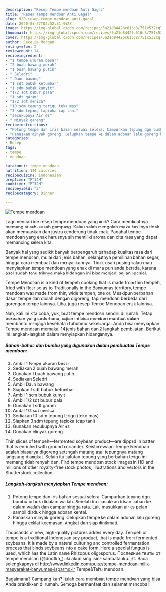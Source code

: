 ```yaml
---
description: "Resep Tempe mendoan Anti Gagal"
title: "Resep Tempe mendoan Anti Gagal"
slug: 920-resep-tempe-mendoan-anti-gagal
date: 2020-05-27T02:52:31.962Z
image: https://img-global.cpcdn.com/recipes/5a21d84426c616c8/751x532cq70/tempe-mendoan-foto-resep-utama.jpg
thumbnail: https://img-global.cpcdn.com/recipes/5a21d84426c616c8/751x532cq70/tempe-mendoan-foto-resep-utama.jpg
cover: https://img-global.cpcdn.com/recipes/5a21d84426c616c8/751x532cq70/tempe-mendoan-foto-resep-utama.jpg
author: Cecelia Morgan
ratingvalue: 5
reviewcount: 14
recipeingredient:
- "1 tempe ukuran besar"
- "2 buah bawang merah"
- "1 buah bawang putih"
- " Seledri"
- " Daun bawang"
- "1 sdt bubuk ketumbar"
- "1 sdm bubuk kunyit"
- "1/2 sdt bubur pala"
- "1 sdt garam"
- "1/2 sdt merica"
- "10 sdm tepung terigu teko mas"
- "3 sdm tepung tapioka cap tani"
- "secukupnya Air es"
- " Minyak goreng"
recipeinstructions:
- "Potong tempe dan iris bahan sesuai selera. Campurkan tepung dgn bumbu bubuk didalam wadah. Setelah itu masukkan irisan bahan ke dalam wadah dan campur hingga rata. Lalu masukkan air es pelan sambil diaduk hingga adonan kental."
- "Panaskan minyak goreng. Celupkan tempe ke dalam adonan lalu goreng hingga coklat keemasan. Angkat dan siap dinikmati."
categories:
- Resep
tags:
- tempe
- mendoan

katakunci: tempe mendoan 
nutrition: 184 calories
recipecuisine: Indonesian
preptime: "PT14M"
cooktime: "PT32M"
recipeyield: "3"
recipecategory: Dinner

---
```



![Tempe mendoan](https://img-global.cpcdn.com/recipes/5a21d84426c616c8/751x532cq70/tempe-mendoan-foto-resep-utama.jpg)

Lagi mencari ide resep tempe mendoan yang unik? Cara membuatnya memang susah-susah gampang. Kalau salah mengolah maka hasilnya tidak akan memuaskan dan justru cenderung tidak enak. Padahal tempe mendoan yang enak harusnya sih memiliki aroma dan cita rasa yang dapat memancing selera kita.

Banyak hal yang sedikit banyak berpengaruh terhadap kualitas rasa dari tempe mendoan, mulai dari jenis bahan, selanjutnya pemilihan bahan segar, hingga cara membuat dan menyajikannya. Tidak usah pusing kalau mau menyiapkan tempe mendoan yang enak di mana pun anda berada, karena asal sudah tahu triknya maka hidangan ini bisa menjadi sajian spesial.

Tempe Mendoan is a kind of tempeh cooking that is made from thin tempeh, fried with flour so as to Traditionally in the Banyumas territory, tempe mendoan was made from thin, wide tempeh, one or. Meskipun berbahan dasar tempe dan diolah dengan digoreng, tapi mendoan berbeda dari gorengan tempe lainnya. Lihat juga resep Tempe Mendoan enak lainnya.


Nah, kali ini kita coba, yuk, buat tempe mendoan sendiri di rumah. Tetap berbahan yang sederhana, sajian ini bisa memberi manfaat dalam membantu menjaga kesehatan tubuhmu sekeluarga. Anda bisa menyiapkan Tempe mendoan memakai 14 jenis bahan dan 2 langkah pembuatan. Berikut ini langkah-langkah dalam menyiapkan hidangannya.

<!--inarticleads1-->

##### Bahan-bahan dan bumbu yang digunakan dalam pembuatan Tempe mendoan:

1. Ambil 1 tempe ukuran besar
1. Sediakan 2 buah bawang merah
1. Gunakan 1 buah bawang putih
1. Sediakan  Seledri
1. Ambil  Daun bawang
1. Siapkan 1 sdt bubuk ketumbar
1. Ambil 1 sdm bubuk kunyit
1. Ambil 1/2 sdt bubur pala
1. Gunakan 1 sdt garam
1. Ambil 1/2 sdt merica
1. Sediakan 10 sdm tepung terigu (teko mas)
1. Siapkan 3 sdm tepung tapioka (cap tani)
1. Gunakan secukupnya Air es
1. Gunakan  Minyak goreng


Thin slices of tempeh—fermented soybean product—are dipped in batter that is enriched with ground coriander. Keistimewaan Tempe Mendoan adalah biasanya digoreng setengah matang asal tepungnya matang langsung diangkat. Selain itu balutan tepung yang berbahan terigu ini memang tidak renyah dan. Find tempe mendoan stock images in HD and millions of other royalty-free stock photos, illustrations and vectors in the Shutterstock collection. 

<!--inarticleads2-->

##### Langkah-langkah menyiapkan Tempe mendoan:

1. Potong tempe dan iris bahan sesuai selera. Campurkan tepung dgn bumbu bubuk didalam wadah. Setelah itu masukkan irisan bahan ke dalam wadah dan campur hingga rata. Lalu masukkan air es pelan sambil diaduk hingga adonan kental.
1. Panaskan minyak goreng. Celupkan tempe ke dalam adonan lalu goreng hingga coklat keemasan. Angkat dan siap dinikmati.


Thousands of new, high-quality pictures added every day. Tempeh or tempe is a traditional Indonesian soy product, that is made from fermented soybeans. It is made by a natural culturing and controlled fermentation process that binds soybeans into a cake form. Here a special fungus is used, which has the Latin name Rhizopus oligosporus. Последние твиты от tempe mendoan (@dndtkh_). iki akun sing isine sambatanku. jkt. Baca selengkapnya di http://www.linkedin.com/pulse/tempe-mendoan-milik-masyarakat-banyumas-isparmo-ir Tempe&amp;Tahu mendoan. 

Bagaimana? Gampang kan? Itulah cara membuat tempe mendoan yang bisa Anda praktikkan di rumah. Semoga bermanfaat dan selamat mencoba!
